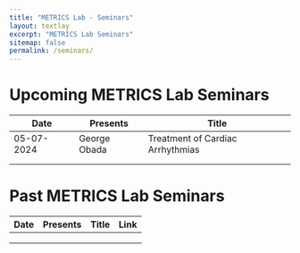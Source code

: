 ```yaml
---
title: "METRICS Lab - Seminars"
layout: textlay
excerpt: "METRICS Lab Seminars"
sitemap: false
permalink: /seminars/
---
```


# Upcoming METRICS Lab Seminars

| Date 	| Presents 	| Title 	|
|------	|----------	|-------	|
| 05-07-2024    | George Obada  | Treatment of Cardiac Arrhythmias  |
|      	|          	|       	|
|      	|          	|       	|

# Past METRICS Lab Seminars

| Date 	| Presents 	| Title 	| Link 	|
|------	|----------	|-------	|------	|
|      	|          	|       	|      	|
|      	|          	|       	|      	|
|      	|          	|       	|      	|

<br>
<br>
<br>
<br>
